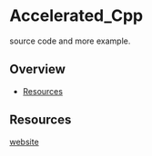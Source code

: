 # Accelerated_Cpp
source code and more example.

## Overview

- [Resources](#resources)

## Resources

[website](https://www.informit.com/)
